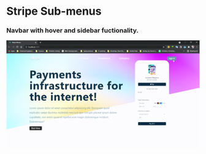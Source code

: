 # Stripe Sub-menus

### Navbar with hover and sidebar fuctionality.

![alt project-preview](./public/project-preview.gif)
